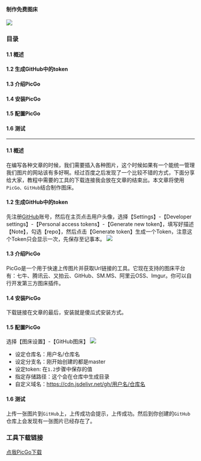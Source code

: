 #### 制作免费图床
![](https://cdn.jsdelivr.net/gh/tsing-dong/drawing.bed/tsing/制作免费图床.png)

### 目录
#### 1.1 概述
#### 1.2 生成GitHub中的token
#### 1.3 介绍PicGo
#### 1.4 安装PicGo
#### 1.5 配置PicGo
#### 1.6 测试
---

#### 1.1 概述
在编写各种文章的时候，我们需要插入各种图片，这个时候如果有一个能统一管理我们图片的网站该有多好啊。经过百度之后发现了一个比较不错的方式，下面分享给大家，教程中需要的工具的下载连接我会放在文章的结束出。本文章将使用`PicGo、GitHub`结合制作图床。

#### 1.2 生成GitHub中的token
先注册[GitHub](https://github.com/)账号，然后在主页点击用户头像，选择【Settings】-【Developer settings】-【Personal access tokens】-【Generate new token】，填写好描述【Note】，勾选【repo】，然后点击【Generate token】生成一个Token，注意这个Token只会显示一次，先保存至记事本。
![](https://imgconvert.csdnimg.cn/aHR0cHM6Ly9saWhhbzE5OTEuZ2l0ZWUuaW8vaW1hZ2VzLWJlZC9pbWcvMjAxOTExMjMxNDU4MjMucG5n?x-oss-process=image/format,png)

#### 1.3 介绍PicGo
PicGo是一个用于快速上传图片并获取Url链接的工具。它现在支持的图床平台有：七牛、腾讯云、又拍云、GitHub、SM.MS、阿里云OSS、Imgur。你可以自行开发第三方图床插件。

#### 1.4 安装PicGo
下载链接在文章的最后，安装就是傻瓜式安装方式。

#### 1.5 配置PicGo
选择【图床设置】-【GitHub图床】
![](https://static01.imgkr.com/temp/82536da9c2ce4ab1a66ec141a3e1aaef.png)
- 设定仓库名：用户名/仓库名
- 设定分支名：刚开始创建的都是master
- 设定token: 在`1.2`步骤中保存的值
- 指定存储路径：这个会在仓库中生成目录
- 自定义域名：https://cdn.jsdelivr.net/gh/用户名/仓库名

#### 1.6 测试
上传一张图片到`GitHub`上，上传成功会提示，上传成功。然后到你创建的`GitHub`仓库上会发现有一张图片已经存在了。

### 工具下载链接
[点我PicGo下载](https://github.com/Molunerfinn/PicGo/releases)
